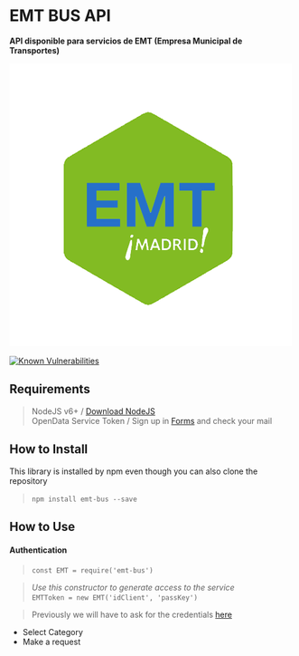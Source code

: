 # EMT BUS API
**API disponible para servicios de EMT (Empresa Municipal de Transportes)**

![EMT BUS](/img/emt-bus_logo.png)

[![Known Vulnerabilities](https://snyk.io/test/github/lorengamboa/emt-bus/badge.svg)](https://snyk.io/test/github/lorengamboa/emt-bus)

## Requirements
> NodeJS v6+ / [Download NodeJS](https://nodejs.org/es/)  
> OpenData Service Token / Sign up in [Forms](http://opendata.emtmadrid.es/Formulario) and check your mail

## How to Install
This library is installed by npm even though you can also clone the repository  
> `npm install emt-bus --save`

## How to Use
   #### Authentication  
   
  > `const EMT = require('emt-bus')`  
   
  >*Use this constructor to generate access to the service*  
   `EMTToken = new EMT('idClient', 'passKey')`
   
   > Previously we will have to ask for the credentials [here](https://github.com/DestroyerIV/TelegramBot-nodejs/blob/master/readme.md#requirements)
   * Select Category
   * Make a request

